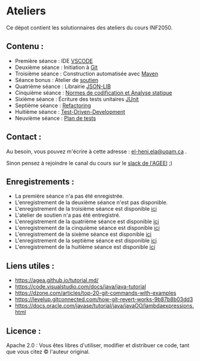 # Ateliers


Ce dépot contient les solutionnaires des ateliers du cours INF2050.


## Contenu :

- Première séance : IDE [VSCODE](./VSCode)
- Deuxième séance : Initiation à [Git](./Git1)
- Troisième séance : Construction automatisée avec [Maven](./Maven1)
- Séance bonus : Atelier de [soutien](./Soutien)
- Quatrième séance : Librairie [JSON-LIB](./Json-Lib)
- Cinquième séance : [Normes de codification et Analyse statique](./Normes+PMD)
- Sixième séance : Écriture des tests unitaires [JUnit](./JUnit)
- Septième séance : [Refactoring](./Refactoring)
- Huitième séance : [Test-Driven-Development](./TDD)
- Neuvième séance : [Plan de tests](./Plan-de-tests)

## Contact :


Au besoin, vous pouvez m'écrire à cette adresse : el-heni.ela@uqam.ca .

Sinon pensez à rejoindre le canal du cours sur le [slack de l'AGEEI](https://ageii-uqam.slack.com/) ;)

## Enregistrements :
- La première séance n'a pas été enregistrée.
- L'enregistrement de la deuxième séance n'est pas disponible.
- L'enregistrement de la troisième séance est disponible [ici](https://drive.google.com/drive/folders/118CG3wFoUWv9qpRvUCC-ANG14vtF3Pk8?usp=sharing)
- L'atelier de soutien n'a pas été entregistré.
- L'enregistrement de la quatrième séance est disponible [ici](https://drive.google.com/file/d/1-BP_B0QmNHJkW_LL5QQENVWH8A0Gv9a2/view?usp=sharing)
- L'enregistrement de la cinquième séance est disponible [ici](https://drive.google.com/file/d/1ZJmqGGxUMRfk-6dOq-5SGcoXDDtkNIzm/view?usp=sharing)
- L'enregistrement de la sixème séance est disponible [ici](https://drive.google.com/drive/folders/1XLYX2SGK_nYZDf49efMA6mOtyWUuqbxJ?usp=sharing)
- L'enregistrement de la septième séance est disponible [ici](https://drive.google.com/file/d/17gz9yw3hSkXECpRr2Di513Rc8RDsXCyT/view?usp=sharing)
- L'enregistrement de la huitième séance est disponible [ici](https://drive.google.com/file/d/1iuxiV6aG_jvQtZ2UQY3C6DCO_Y6879PL/view?usp=sharing)

## Liens utiles :

- https://agea.github.io/tutorial.md/
- https://code.visualstudio.com/docs/java/java-tutorial 
- https://dzone.com/articles/top-20-git-commands-with-examples
- https://levelup.gitconnected.com/how-git-revert-works-9b87b8b03dd3
- https://docs.oracle.com/javase/tutorial/java/javaOO/lambdaexpressions.html

## Licence :
Apache 2.0 : Vous êtes libres d'utiliser, modifier et distribuer ce code, tant que vous citez &copy; l'auteur original.

